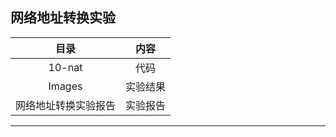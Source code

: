 ## 网络地址转换实验

|         目录         |   内容   |
| :------------------: | :------: |
|        10-nat        |   代码   |
|        Images        | 实验结果 |
| 网络地址转换实验报告 | 实验报告 |

---

